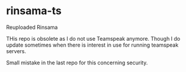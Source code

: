 # rinsama-ts
 Reuploaded Rinsama
 
 THis repo is obsolete as I do not use Teamspeak anymore. Though I do update sometimes when there is interest in use for running teamspeak servers.

Small mistake in the last repo for this concerning security.

